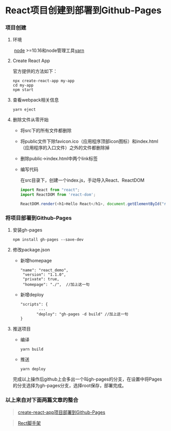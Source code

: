 # React项目创建到部署到Github-Pages

### 项目创建

1. 环境

   ​	[node](https://nodejs.org/en/download/) >=10.16和node管理工具[yarn](https://yarn.bootcss.com/docs/install/#mac-stable)

2. Create React App

   官方提供的方法如下：

   ```shell
   npx create-react-app my-app
   cd my-app
   npm start
   ```

   

3. 查看webpack相关信息

   ````shell
   yarn eject
   ````

   

4. 删除文件从零开始

   * 将src下的所有文件都删除

   * 将public文件下除favicon.ico（应用程序顶部icon图标）和index.html（应用程序的入口文件）之外的文件都删除掉

   * 删除public->index.html中两个link标签

   * 编写代码

     在src目录下，创建一个index.js，手动导入React、ReactDOM

     ```js
     import React from "react";
     import ReactDOM from 'react-dom';
     
     ReactDOM.render(<h1>Hello React</h1>, document.getElementById("root"));
     ```

### 将项目部署到Github-Pages

1. 安装gh-pages

   ```shell
   npm install gh-pages --save-dev
   ```

   

2. 修改package.json

   * 新增homepage

     ```shell
     "name": "react_demo",
      "version": "1.1.0",
      "private": true,
      "homepage": "./",  //加上这一句
     ```

   * 新增deploy

     ```shell
     "scripts": {
             ...
          	"deploy": "gh-pages -d build" //加上这一句
     }
     ```

3. 推送项目

   * 编译

     ```shell
     yarn build
     ```

   * 推送

     ```shell
     yarn deploy
     ```

   完成以上操作后github上会多出一个叫gh-pages的分支，在设置中将Pages的分支选择为gh-pages分支，选择root保存，部署完成。

### 以上来自对下面两篇文章的整合

> [create-react-app项目部署到Github-Pages](https://segmentfault.com/a/1190000019290048)

> [Rect脚手架](https://zhuanlan.zhihu.com/p/149712752)